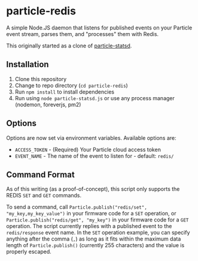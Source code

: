 particle-redis
===============

A simple Node.JS daemon that listens for published events on your Particle event stream, parses them, and "processes" them with Redis.

This originally started as a clone of [particle-statsd](https://github.com/wgbartley/particle-statsd).


Installation
------------

1. Clone this repository
2. Change to repo directory (`cd particle-redis`)
3. Run `npm install` to install dependencies
4. Run using `node particle-statsd.js` or use any process manager (nodemon, foreverjs, pm2)


Options
-------
Options are now set via environment variables.  Available options are:

 - `ACCESS_TOKEN` - (Required) Your Particle cloud access token
 - `EVENT_NAME` - The name of the event to listen for - default: `redis/`


Command Format
--------------
As of this writing (as a proof-of-concept), this script only supports the REDIS `SET` and `GET` commands.

To send a command, call `Particle.publish("redis/set", "my_key,my_key_value")` in your firmware code for a `SET` operation,
or `Particle.publish("redis/get", "my_key")` in your firmware code for a `GET` operation.  The script currently replies
with a published event to the `redis/response` event name.  In the `SET` operation example, you can specify anything after
the comma (`,`) as long as it fits within the maximum data length of `Particle.publish()` (currently 255 characters) and
the value is properly escaped.
